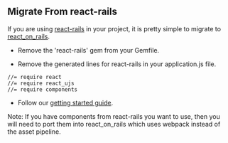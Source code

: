 ## Migrate From react-rails
If you are using [react-rails](https://github.com/reactjs/react-rails) in your project, it is pretty simple to migrate to [react_on_rails](https://github.com/shakacode/react_on_rails).

- Remove the 'react-rails' gem from your Gemfile.

- Remove the generated lines for react-rails in your application.js file.

```
//= require react
//= require react_ujs
//= require components
```

- Follow our [getting started guide](https://www.shakacode.com/react-on-rails/docs/getting-started/).

Note: If you have components from react-rails you want to use, then you will need to port them into react_on_rails which uses webpack instead of the asset pipeline.


